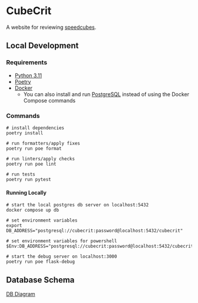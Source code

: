 # CubeCrit

A website for reviewing [speedcubes](https://en.wikipedia.org/wiki/Speedcubing).

## Local Development

### Requirements

- [Python 3.11](https://www.python.org/downloads)
- [Poetry](https://python-poetry.org/docs/#installation)
- [Docker](https://docs.docker.com/desktop)
  - You can also install and run [PostgreSQL](https://www.postgresql.org) instead of using the Docker Compose commands

### Commands

```shell
# install dependencies
poetry install

# run formatters/apply fixes
poetry run poe format

# run linters/apply checks
poetry run poe lint

# run tests
poetry run pytest
```

#### Running Locally

```shell
# start the local postgres db server on localhost:5432
docker compose up db

# set environment variables
export DB_ADDRESS="postgresql://cubecrit:password@localhost:5432/cubecrit"

# set environment variables for powershell
$Env:DB_ADDRESS="postgresql://cubecrit:password@localhost:5432/cubecrit"

# start the debug server on localhost:3000
poetry run poe flask-debug
```

## Database Schema

[DB Diagram](https://dbdiagram.io/d/cubecrit-65cad6a6ac844320ae004c73)
